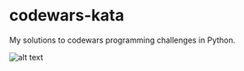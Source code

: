 # codewars-kata
My solutions to codewars programming challenges in Python.

![alt text](https://www.codewars.com/users/alishak/badges/large)

